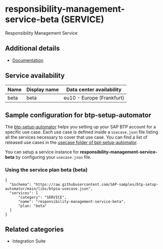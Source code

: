# responsibility-management-service-beta (SERVICE)

Responsibility Management Service

## Additional details
- [Documentation](https://help.sap.com/viewer/product/DRAFT/RESPONSIBILITY_MANAGEMENT/1.0/en-US)

## Service availability

| Name | Display name | Data center availability  |
|------|----------------|---------------------------|
|  beta  |  beta  | eu10 - Europe (Frankfurt)  |

## Sample configuration for btp-setup-automator

The [btp-setup-automator](https://github.com/SAP-samples/btp-setup-automator) helps you setting up your SAP BTP account for a specific use case. Each use case is defined inside a `usecase.json` file listing all the services necessary to cover that use case. You can find a list of released use cases in the [usecase folder of bpt-setup-automator](https://github.com/SAP-samples/btp-setup-automator/tree/main/usecases).

You can setup a service instance for **responsibility-management-service-beta** by configuring your `usecase.json` file.

### Using the service plan **beta** (beta)

````
{
  "$schema": "https://raw.githubusercontent.com/SAP-samples/btp-setup-automator/main/libs/btpsa-usecase.json",
  "services": [
      "category": "SERVICE",
      "name": "responsibility-management-service-beta",
      "plan: "beta"
  ]
}
````


## Related categories
- Integration Suite